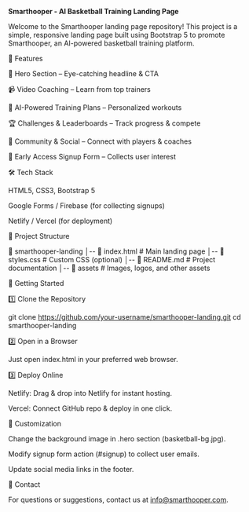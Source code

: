 **Smarthooper - AI Basketball Training Landing Page**

Welcome to the Smarthooper landing page repository! This project is a simple, responsive landing page built using Bootstrap 5 to promote Smarthooper, an AI-powered basketball training platform.

🚀 Features

🏀 Hero Section – Eye-catching headline & CTA

📹 Video Coaching – Learn from top trainers

🤖 AI-Powered Training Plans – Personalized workouts

🏆 Challenges & Leaderboards – Track progress & compete

🤝 Community & Social – Connect with players & coaches

📩 Early Access Signup Form – Collects user interest

🛠️ Tech Stack

HTML5, CSS3, Bootstrap 5

Google Forms / Firebase (for collecting signups)

Netlify / Vercel (for deployment)

📂 Project Structure

📁 smarthooper-landing
│-- 📜 index.html  # Main landing page
│-- 📜 styles.css  # Custom CSS (optional)
│-- 📜 README.md   # Project documentation
│-- 📂 assets      # Images, logos, and other assets

🚀 Getting Started

1️⃣ Clone the Repository

git clone https://github.com/your-username/smarthooper-landing.git
cd smarthooper-landing

2️⃣ Open in a Browser

Just open index.html in your preferred web browser.

3️⃣ Deploy Online

Netlify: Drag & drop into Netlify for instant hosting.

Vercel: Connect GitHub repo & deploy in one click.

🔧 Customization

Change the background image in .hero section (basketball-bg.jpg).

Modify signup form action (#signup) to collect user emails.

Update social media links in the footer.

📧 Contact

For questions or suggestions, contact us at info@smarthooper.com.
